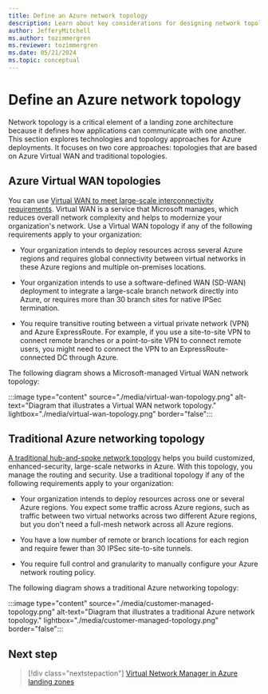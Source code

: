 ```yaml
---
title: Define an Azure network topology
description: Learn about key considerations for designing network topologies in Azure. Get recommendations for network topology designs.
author: JefferyMitchell
ms.author: tozimmergren
ms.reviewer: tozimmergren
ms.date: 05/21/2024
ms.topic: conceptual
---
```


# Define an Azure network topology

Network topology is a critical element of a landing zone architecture because it defines how applications can communicate with one another. This section explores technologies and topology approaches for Azure deployments. It focuses on two core approaches: topologies that are based on Azure Virtual WAN and traditional topologies.

## Azure Virtual WAN topologies

You can use [Virtual WAN to meet large-scale interconnectivity requirements](../azure-best-practices/virtual-wan-network-topology.md). Virtual WAN is a service that Microsoft manages, which reduces overall network complexity and helps to modernize your organization's network. Use a Virtual WAN topology if any of the following requirements apply to your organization:

- Your organization intends to deploy resources across several Azure regions and requires global connectivity between virtual networks in these Azure regions and multiple on-premises locations.

- Your organization intends to use a software-defined WAN (SD-WAN) deployment to integrate a large-scale branch network directly into Azure, or requires more than 30 branch sites for native IPSec termination.

- You require transitive routing between a virtual private network (VPN) and Azure ExpressRoute. For example, if you use a site-to-site VPN to connect remote branches or a point-to-site VPN to connect remote users, you might need to connect the VPN to an ExpressRoute-connected DC through Azure.

The following diagram shows a Microsoft-managed Virtual WAN network topology:

:::image type="content" source="./media/virtual-wan-topology.png" alt-text="Diagram that illustrates a Virtual WAN network topology." lightbox="./media/virtual-wan-topology.png" border="false":::

## Traditional Azure networking topology

[A traditional hub-and-spoke network topology](../azure-best-practices/traditional-azure-networking-topology.md) helps you build customized, enhanced-security, large-scale networks in Azure. With this topology, you manage the routing and security. Use a traditional topology if any of the following requirements apply to your organization:

- Your organization intends to deploy resources across one or several Azure regions. You expect some traffic across Azure regions, such as traffic between two virtual networks across two different Azure regions, but you don't need a full-mesh network across all Azure regions.

- You have a low number of remote or branch locations for each region and require fewer than 30 IPSec site-to-site tunnels.

- You require full control and granularity to manually configure your Azure network routing policy.

The following diagram shows a traditional Azure networking topology:

:::image type="content" source="./media/customer-managed-topology.png" alt-text="Diagram that illustrates a traditional Azure network topology." lightbox="./media/customer-managed-topology.png" border="false":::

## Next step

> [!div class="nextstepaction"]
> [Virtual Network Manager in Azure landing zones](./azure-virtual-network-manager.md)